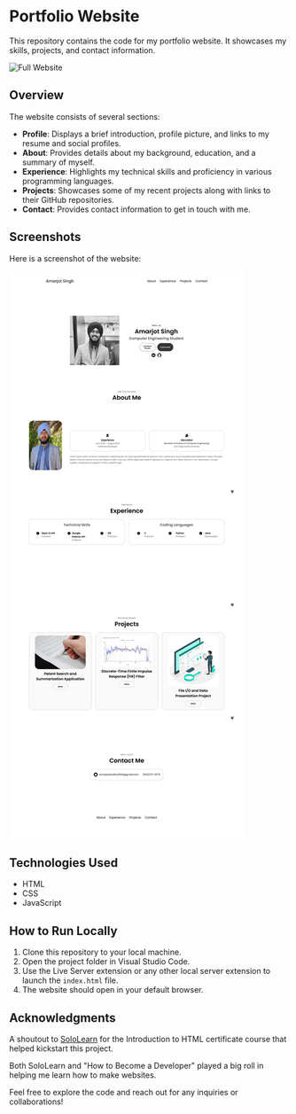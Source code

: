 # Portfolio Website

This repository contains the code for my portfolio website. It showcases my skills, projects, and contact information.

![Full Website](./Assets/SoloLearn-HTML-Certificate.jpg)

## Overview

The website consists of several sections:

- **Profile**: Displays a brief introduction, profile picture, and links to my resume and social profiles.
- **About**: Provides details about my background, education, and a summary of myself.
- **Experience**: Highlights my technical skills and proficiency in various programming languages.
- **Projects**: Showcases some of my recent projects along with links to their GitHub repositories.
- **Contact**: Provides contact information to get in touch with me.

## Screenshots

Here is a screenshot of the website:

![Full Website](./PortfolioWebsitePrev/Screenshot%20My%20Portfolio.png)

## Technologies Used

- HTML
- CSS
- JavaScript

## How to Run Locally

1. Clone this repository to your local machine.
2. Open the project folder in Visual Studio Code.
3. Use the Live Server extension or any other local server extension to launch the `index.html` file.
4. The website should open in your default browser.

## Acknowledgments

A shoutout to [SoloLearn](https://www.sololearn.com/) for the Introduction to HTML certificate course that helped kickstart this project.

Both SoloLearn and "How to Become a Developer" played a big roll in helping me learn how to make websites.

Feel free to explore the code and reach out for any inquiries or collaborations!
